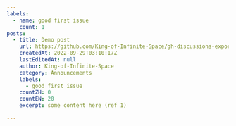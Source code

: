 ```yaml
---
labels:
  - name: good first issue
    count: 1
posts:
  - title: Demo post
    url: https://github.com/King-of-Infinite-Space/gh-discussions-export/discussions/1
    createdAt: 2022-09-29T03:10:17Z
    lastEditedAt: null
    author: King-of-Infinite-Space
    category: Announcements
    labels:
      - good first issue
    countZH: 0
    countEN: 20
    excerpt: some content here (ref 1)

---
```

